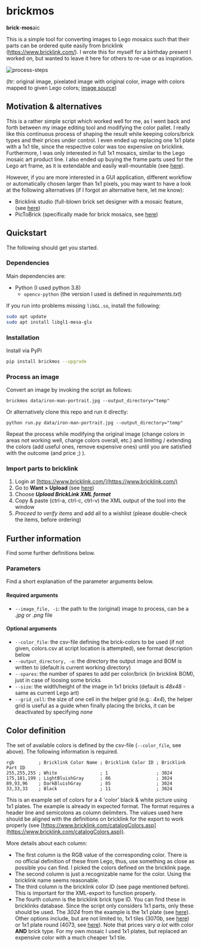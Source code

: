 # brickmos

**brick**-**mos**aic

This is a simple tool for converting images to Lego mosaics such that their
parts can be ordered quite easily from bricklink (https://www.bricklink.com/).
I wrote this for myself for a birthday present I worked on, but wanted to leave
it here for others to re-use or as inspiration.

![process-steps](https://raw.githubusercontent.com/merschformann/brickmos/main/material/process-steps.svg)

(ltr: original image, pixelated image with original color, image with colors
mapped to given Lego colors; [image source](https://www.vincenthie.com/gallery/disney/ironmanportrait))  

## Motivation & alternatives

This is a rather simple script which worked well for me, as I went back and
forth between my image editing tool and modifying the color pallet. I really
like this continuous process of shaping the result while keeping colors/brick
types and their prices under control. I even ended up replacing one 1x1 plate
with a 1x1 tile, since the respective color was too expensive on bricklink.
Furthermore, I was only interested in full 1x1 mosaics, similar to the Lego
mosaic art product line. I also ended up buying the frame parts used for the
Lego art frame, as it is extendable and easily wall-mountable (see [here](https://www.lego.com/de-de/campaigns/art/)).

However, if you are more interested in a GUI application, different workflow or
automatically chosen larger than 1x1 pixels, you may want to have a look at the
following alternatives (if I forgot an alternative here, let me know):

- Bricklink studio (full-blown brick set designer with a mosaic feature, (see
  [here](https://www.bricklink.com/v3/studio/download.page))
- PicToBrick (specifically made for brick mosaics, see [here](http://www.pictobrick.de/en/pictobrick.shtml))

## Quickstart

The following should get you started.

### Dependencies

Main dependencies are:

- Python (I used python 3.8)
  - `opencv-python` (the version I used is defined in _requirements.txt_)

If you run into problems missing `libGL.so`, install the following:

```bash
sudo apt update
sudo apt install libgl1-mesa-glx
```

### Installation

Install via PyPi

```bash
pip install brickmos --upgrade
```

### Process an image

Convert an image by invoking the script as follows:

`brickmos data/iron-man-portrait.jpg --output_directory="temp"`

Or alternatively clone this repo and run it directly:

`python run.py data/iron-man-portrait.jpg --output_directory="temp"`

Repeat the process while modifying the original image (change colors in areas
not working well, change colors overall, etc.) and limiting / extending the
colors (add useful ones, remove expensive ones) until you are satisfied with the
outcome (and price ;) ).

### Import parts to bricklink

1. Login at [https://www.bricklink.com/](https://www.bricklink.com/)
1. Go to __Want > Upload__ (see [here](https://www.bricklink.com/v2/wanted/upload.page))
1. Choose ___Upload BrickLink XML format___
1. Copy & paste (ctrl-a, ctrl-c, ctrl-v) the XML output of the tool into the window
1. _Proceed to verify items_ and add all to a wishlist (please double-check the
   items, before ordering)

## Further information

Find some further definitions below.

### Parameters

Find a short explanation of the parameter arguments below.

#### Required arguments

- `--image_file, -i`: the path to the (original) image to process, can be a
  _.jpg_  or _.png_ file

#### Optional arguments

- `--color_file`: the csv-file defining the brick-colors to be used (if not
  given, colors.csv at script location is attempted), see format description
  below
- `--output_directory, -o`: the directory the output image and BOM is written to
  (default is current working directory)
- `--spares`: the number of spares to add per color/brick (in bricklink BOM),
  just in case of loosing some bricks
- `--size`: the width/height of the image in 1x1 bricks (default is _48x48_ -
  same as current Lego art)
- `--grid_cell`: the size of one cell in the helper grid (e.g.: _4x4_), the
  helper grid is useful as a guide when finally placing the bricks, it can be
  deactivated by specifying _none_

## Color definition

The set of available colors is defined by the csv-file (`--color_file`, see
above). The following information is required.

```text
rgb         ; Bricklink Color Name ; Bricklink Color ID ; Bricklink Part ID
255,255,255 ; White                ; 1                  ; 3024
175,181,199 ; LightBluishGray      ; 86                 ; 3024
89,93,96    ; DarkBluishGray       ; 85                 ; 3024
33,33,33    ; Black                ; 11                 ; 3024
```

This is an example set of colors for a 4 'color' black & white picture using 1x1
plates. The example is already in expected format. The format requires a header
line and semicolons as column delimiters. The values used here should be aligned
with the definitions on bricklink for the export to work properly (see
[https://www.bricklink.com/catalogColors.asp](https://www.bricklink.com/catalogColors.asp)).

More details about each column:

- The first column is the RGB value of the corresponding color. There is no
  official definition of these from Lego, thus, use something as close as
  possible you can find. I picked the colors defined on the bricklink page.
- The second column is just a recognizable name for the color. Using the
  bricklink name seems reasonable.
- The third column is the bricklink color ID (see page mentioned before). This
  is important for the XML-export to function properly.
- The fourth column is the bricklink brick type ID. You can find these in
  bricklinks database. Since the script only considers 1x1 parts, only these
  should be used. The _3024_ from the example is the 1x1 plate (see [here](https://www.bricklink.com/v2/catalog/catalogitem.page?P=3024#T=C)).
  Other options include, but are not limited to, 1x1 tiles (3070b, see [here](https://www.bricklink.com/v2/catalog/catalogitem.page?P=3070b#T=C))
  or 1x1 plate round (4073, see [here](https://www.bricklink.com/v2/catalog/catalogitem.page?P=4073#T=C)).
  Note that prices vary _a lot_ with color **AND** brick type. For my own mosaic
  I used 1x1 plates, but replaced an expensive color with a much cheaper 1x1
  tile.  
